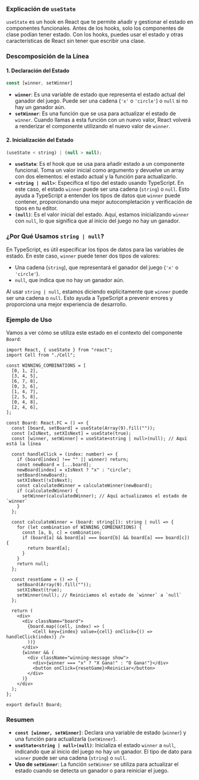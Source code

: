 ### Explicación de `useState`

`useState` es un hook en React que te permite añadir y gestionar el estado en componentes funcionales. Antes de los hooks, solo los componentes de clase podían tener estado. Con los hooks, puedes usar el estado y otras características de React sin tener que escribir una clase.

### Descomposición de la Línea

#### 1. Declaración del Estado

```javascript
const [winner, setWinner]
```

- **`winner`**: Es una variable de estado que representa el estado actual del ganador del juego. Puede ser una cadena (`'x'` o `'circle'`) o `null` si no hay un ganador aún.
- **`setWinner`**: Es una función que se usa para actualizar el estado de `winner`. Cuando llamas a esta función con un nuevo valor, React volverá a renderizar el componente utilizando el nuevo valor de `winner`.

#### 2. Inicialización del Estado

```javascript
(useState < string) | (null > null);
```

- **`useState`**: Es el hook que se usa para añadir estado a un componente funcional. Toma un valor inicial como argumento y devuelve un array con dos elementos: el estado actual y la función para actualizarlo.
- **`<string | null>`**: Especifica el tipo del estado usando TypeScript. En este caso, el estado `winner` puede ser una cadena (`string`) o `null`. Esto ayuda a TypeScript a entender los tipos de datos que `winner` puede contener, proporcionando una mejor autocompletación y verificación de tipos en tu editor.
- **`(null)`**: Es el valor inicial del estado. Aquí, estamos inicializando `winner` con `null`, lo que significa que al inicio del juego no hay un ganador.

### ¿Por Qué Usamos `string | null`?

En TypeScript, es útil especificar los tipos de datos para las variables de estado. En este caso, `winner` puede tener dos tipos de valores:

- Una cadena (`string`), que representará el ganador del juego (`'x'` o `'circle'`).
- `null`, que indica que no hay un ganador aún.

Al usar `string | null`, estamos diciendo explícitamente que `winner` puede ser una cadena o `null`. Esto ayuda a TypeScript a prevenir errores y proporciona una mejor experiencia de desarrollo.

### Ejemplo de Uso

Vamos a ver cómo se utiliza este estado en el contexto del componente `Board`:

```tsx
import React, { useState } from "react";
import Cell from "./Cell";

const WINNING_COMBINATIONS = [
  [0, 1, 2],
  [3, 4, 5],
  [6, 7, 8],
  [0, 3, 6],
  [1, 4, 7],
  [2, 5, 8],
  [0, 4, 8],
  [2, 4, 6],
];

const Board: React.FC = () => {
  const [board, setBoard] = useState(Array(9).fill(""));
  const [xIsNext, setXIsNext] = useState(true);
  const [winner, setWinner] = useState<string | null>(null); // Aquí está la línea

  const handleClick = (index: number) => {
    if (board[index] !== "" || winner) return;
    const newBoard = [...board];
    newBoard[index] = xIsNext ? "x" : "circle";
    setBoard(newBoard);
    setXIsNext(!xIsNext);
    const calculatedWinner = calculateWinner(newBoard);
    if (calculatedWinner) {
      setWinner(calculatedWinner); // Aquí actualizamos el estado de `winner`
    }
  };

  const calculateWinner = (board: string[]): string | null => {
    for (let combination of WINNING_COMBINATIONS) {
      const [a, b, c] = combination;
      if (board[a] && board[a] === board[b] && board[a] === board[c]) {
        return board[a];
      }
    }
    return null;
  };

  const resetGame = () => {
    setBoard(Array(9).fill(""));
    setXIsNext(true);
    setWinner(null); // Reiniciamos el estado de `winner` a `null`
  };

  return (
    <div>
      <div className="board">
        {board.map((cell, index) => (
          <Cell key={index} value={cell} onClick={() => handleClick(index)} />
        ))}
      </div>
      {winner && (
        <div className="winning-message show">
          <div>{winner === "x" ? "X Gana!" : "O Gana!"}</div>
          <button onClick={resetGame}>Reiniciar</button>
        </div>
      )}
    </div>
  );
};

export default Board;
```

### Resumen

- **`const [winner, setWinner]`**: Declara una variable de estado (`winner`) y una función para actualizarla (`setWinner`).
- **`useState<string | null>(null)`**: Inicializa el estado `winner` a `null`, indicando que al inicio del juego no hay un ganador. El tipo de dato para `winner` puede ser una cadena (`string`) o `null`.
- **Uso de `setWinner`**: La función `setWinner` se utiliza para actualizar el estado cuando se detecta un ganador o para reiniciar el juego.
